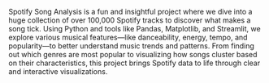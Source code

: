 Spotify Song Analysis is a fun and insightful project where we dive into a huge collection of over 100,000 Spotify tracks to discover what makes a song tick. Using Python and tools like Pandas, Matplotlib, and Streamlit, we explore various musical features—like danceability, energy, tempo, and popularity—to better understand music trends and patterns. From finding out which genres are most popular to visualizing how songs cluster based on their characteristics, this project brings Spotify data to life through clear and interactive visualizations.
